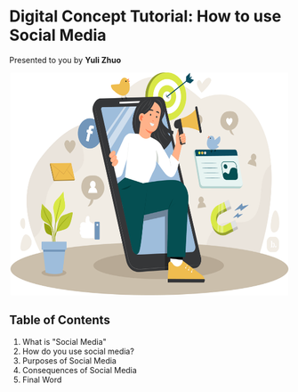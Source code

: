 # Digital Concept Tutorial: How to use Social Media
Presented to you by **Yuli Zhuo**
<p align="center"><img src="finalpicture.png" alt="Social Media Illustration" style="height: 400px; width:500px;"/></p>

## Table of Contents
1. What is "Social Media"
2. How do you use social media?
3. Purposes of Social Media
4. Consequences of Social Media
5. Final Word
